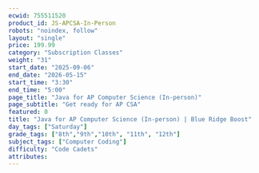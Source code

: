 ```yaml
---
ecwid: 755511520
product_id: JS-APCSA-In-Person
robots: "noindex, follow"
layout: "single"
price: 199.99
category: "Subscription Classes"
weight: "31"
start_date: "2025-09-06"
end_date: "2026-05-15"
start_time: "3:30"
end_time: "5:00"
page_title: "Java for AP Computer Science (In-person)"
page_subtitle: "Get ready for AP CSA"
featured: 0
title: "Java for AP Computer Science (In-person) | Blue Ridge Boost"
day_tags: ["Saturday"]
grade_tags: ["8th","9th","10th", "11th", "12th"]
subject_tags: ["Computer Coding"]
difficulty: "Code Cadets"
attributes:
---
```

